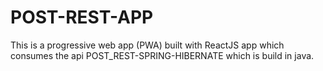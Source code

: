 # POST-REST-APP
This is a progressive web app (PWA) built with ReactJS app which consumes the api POST_REST-SPRING-HIBERNATE which is build in java.

